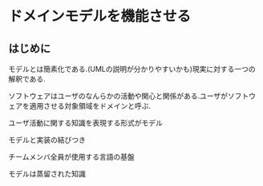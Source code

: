 # ドメインモデルを機能させる
## はじめに
モデルとは簡素化である.(UMLの説明が分かりやすいかも)現実に対する一つの解釈である.

ソフトウェアはユーザのなんらかの活動や関心と関係がある.ユーザがソフトウェアを適用させる対象領域をドメインと呼ぶ.

ユーザ活動に関する知識を表現する形式がモデル

モデルと実装の結びつき

チームメンバ全員が使用する言語の基盤

モデルは蒸留された知識

　
